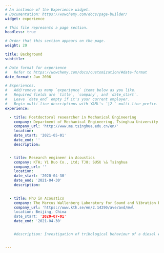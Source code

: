 ```yaml
---
# An instance of the Experience widget.
# Documentation: https://wowchemy.com/docs/page-builder/
widget: experience

# This file represents a page section.
headless: true

# Order that this section appears on the page.
weight: 20

title: Background
subtitle:

# Date format for experience
#   Refer to https://wowchemy.com/docs/customization/#date-format
date_format: Jan 2006

# Experiences.
#   Add/remove as many `experience` items below as you like.
#   Required fields are `title`, `company`, and `date_start`.
#   Leave `date_end` empty if it's your current employer.
#   Begin multi-line descriptions with YAML's `|2-` multi-line prefix.
experience:

  - title: Postdoctoral researcher in Mechanical Engineering
    company: Department of Mechanical Engineering, Tsinghua University
    company_url: 'http://www.me.tsinghua.edu.cn/en/'
    location: 
    date_start: '2021-05-01'
    date_end: ''
    description: 


  - title: Research engineer in Acoustics
    company: KTH; Yi Duo Co., Ltd; TJU; SUSU \& Tsinghua
    company_url: ''
    location: 
    date_start: '2020-04-30'
    date_end: '2021-04-30'
    description: 

        
  - title: PhD in Acoustics
    company: The Marcus Wallenberg Laboratory for Sound and Vibration Research(MWL), Department of Aeronatical and Vechicle Engineering (Now Department of Engineering Mechanics ), KTH Royal Institute of Technology
    company_url: 'https://www.kth.se/en/2.14290/ave/avd/mwl
    location: Beijing, China
    date_start: '2020-07-01'
    date_end: '2021-04-30'


    #description: Investigation of tribological behaviour of a diesel engine and engine sealing project.


---
```

